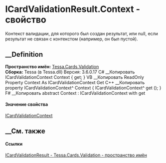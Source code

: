 # ICardValidationResult.Context - свойство
Контекст валидации, для которого был создан результат, или null, если
результат не связан с контекстом (например, он был пустой).
## __Definition
 **Пространство имён:** [Tessa.Cards.Validation](N_Tessa_Cards_Validation.htm)  
 **Сборка:** Tessa (в Tessa.dll) Версия: 3.6.0.17
C# __Копировать
    ICardValidationContext Context { get; }
VB __Копировать
     ReadOnly Property Context As ICardValidationContext
    	Get
C++ __Копировать
    property ICardValidationContext^ Context {
    	ICardValidationContext^ get ();
    }
F# __Копировать
     abstract Context : ICardValidationContext with get
#### Значение свойства
[ICardValidationContext](T_Tessa_Cards_Validation_ICardValidationContext.htm)
##  __См. также
#### Ссылки
[ICardValidationResult - ](T_Tessa_Cards_Validation_ICardValidationResult.htm)
[Tessa.Cards.Validation - пространство имён](N_Tessa_Cards_Validation.htm)
